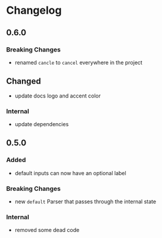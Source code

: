 # Changelog

## 0.6.0

### Breaking Changes

- renamed `cancle` to `cancel` everywhere in the project

## Changed

- update docs logo and accent color

### Internal

- update dependencies

## 0.5.0

### Added

- default inputs can now have an optional label

### Breaking Changes

- new `default` Parser that passes through the internal state

### Internal

- removed some dead code
